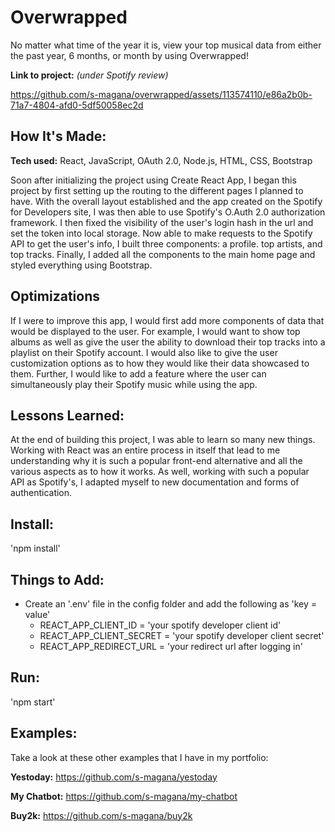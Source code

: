 # Overwrapped
No matter what time of the year it is, view your top musical data from either the past year, 6 months, or month by using Overwrapped!

**Link to project:** *(under Spotify review)*

https://github.com/s-magana/overwrapped/assets/113574110/e86a2b0b-71a7-4804-afd0-5df50058ec2d

## How It's Made:

**Tech used:** React, JavaScript, OAuth 2.0, Node.js, HTML, CSS, Bootstrap

Soon after initializing the project using Create React App, I began this project by first setting up the routing to the different pages I planned to have. With the overall layout established and the app created on the Spotify for Developers site, I was then able to use Spotify's O.Auth 2.0 authorization framework. I then fixed the visibility of the user's login hash in the url and set the token into local storage. Now able to make requests to the Spotify API to get the user's info, I built three components: a profile. top artists, and top tracks. Finally, I added all the components to the main home page and styled everything using Bootstrap.  

## Optimizations

If I were to improve this app, I would first add more components of data that would be displayed to the user. For example, I would want to show top albums as well as give the user the ability to download their top tracks into a playlist on their Spotify account. I would also like to give the user customization options as to how they would like their data showcased to them. Further, I would like to add a feature where the user can simultaneously play their Spotify music while using the app. 

## Lessons Learned:

At the end of building this project, I was able to learn so many new things. Working with React was an entire process in itself that lead to me understanding why it is such a popular front-end alternative and all the various aspects as to how it works. As well, working with such a popular API as Spotify's, I adapted myself to new documentation and forms of authentication. 

## Install:
'npm install'

## Things to Add:
- Create an '.env' file in the config folder and add the following as 'key = value'
    - REACT_APP_CLIENT_ID = 'your spotify developer client id'
    - REACT_APP_CLIENT_SECRET = 'your spotify developer client secret'
    - REACT_APP_REDIRECT_URL = 'your redirect url after logging in'

## Run:
'npm start'

## Examples:
Take a look at these other examples that I have in my portfolio:

**Yestoday:** https://github.com/s-magana/yestoday

**My Chatbot:** https://github.com/s-magana/my-chatbot

**Buy2k:** https://github.com/s-magana/buy2k
